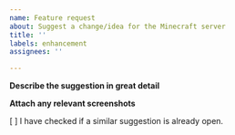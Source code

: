 ```yaml
---
name: Feature request
about: Suggest a change/idea for the Minecraft server
title: ''
labels: enhancement
assignees: ''

---
```


**Describe the suggestion in great detail**


**Attach any relevant screenshots**


[ ] I have checked if a similar suggestion is already open.
